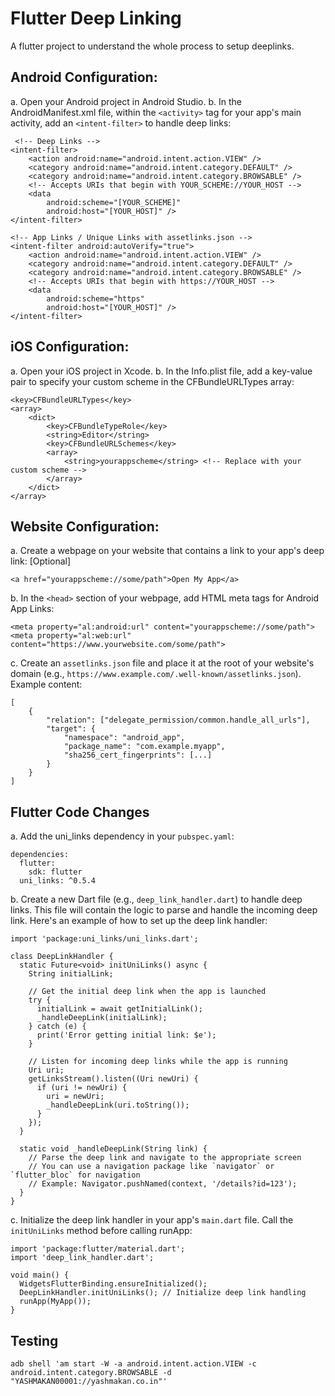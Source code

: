 
# Flutter Deep Linking

A flutter project to understand the whole process to setup deeplinks.

## Android Configuration:
a. Open your Android project in Android Studio.
b. In the AndroidManifest.xml file, within the `<activity>` tag for your app's main activity, add an `<intent-filter>` to handle deep links:
```
 <!-- Deep Links -->
<intent-filter>
    <action android:name="android.intent.action.VIEW" />
    <category android:name="android.intent.category.DEFAULT" />
    <category android:name="android.intent.category.BROWSABLE" />
    <!-- Accepts URIs that begin with YOUR_SCHEME://YOUR_HOST -->
    <data
        android:scheme="[YOUR_SCHEME]"
        android:host="[YOUR_HOST]" />
</intent-filter>

<!-- App Links / Unique Links with assetlinks.json -->
<intent-filter android:autoVerify="true">
    <action android:name="android.intent.action.VIEW" />
    <category android:name="android.intent.category.DEFAULT" />
    <category android:name="android.intent.category.BROWSABLE" />
    <!-- Accepts URIs that begin with https://YOUR_HOST -->
    <data
        android:scheme="https"
        android:host="[YOUR_HOST]" />
</intent-filter>
```

## iOS Configuration:
a. Open your iOS project in Xcode.
b. In the Info.plist file, add a key-value pair to specify your custom scheme in the CFBundleURLTypes array:
```
<key>CFBundleURLTypes</key>
<array>
    <dict>
        <key>CFBundleTypeRole</key>
        <string>Editor</string>
        <key>CFBundleURLSchemes</key>
        <array>
            <string>yourappscheme</string> <!-- Replace with your custom scheme -->
        </array>
    </dict>
</array>
```

## Website Configuration:
a. Create a webpage on your website that contains a link to your app's deep link: [Optional]
```
<a href="yourappscheme://some/path">Open My App</a>
```
b. In the `<head>` section of your webpage, add HTML meta tags for Android App Links:
```
<meta property="al:android:url" content="yourappscheme://some/path">
<meta property="al:web:url" content="https://www.yourwebsite.com/some/path">
```
c. Create an `assetlinks.json` file and place it at the root of your website's domain (e.g., `https://www.example.com/.well-known/assetlinks.json`). Example content:
```
[
    {
        "relation": ["delegate_permission/common.handle_all_urls"],
        "target": {
            "namespace": "android_app",
            "package_name": "com.example.myapp",
            "sha256_cert_fingerprints": [...]
        }
    }
]
```

## Flutter Code Changes
a. Add the uni_links dependency in your `pubspec.yaml`:
```
dependencies:
  flutter:
    sdk: flutter
  uni_links: ^0.5.4
```
b. Create a new Dart file (e.g., `deep_link_handler.dart`) to handle deep links. This file will contain the logic to parse and handle the incoming deep link. Here's an example of how to set up the deep link handler:
```
import 'package:uni_links/uni_links.dart';

class DeepLinkHandler {
  static Future<void> initUniLinks() async {
    String initialLink;

    // Get the initial deep link when the app is launched
    try {
      initialLink = await getInitialLink();
      _handleDeepLink(initialLink);
    } catch (e) {
      print('Error getting initial link: $e');
    }

    // Listen for incoming deep links while the app is running
    Uri uri;
    getLinksStream().listen((Uri newUri) {
      if (uri != newUri) {
        uri = newUri;
        _handleDeepLink(uri.toString());
      }
    });
  }

  static void _handleDeepLink(String link) {
    // Parse the deep link and navigate to the appropriate screen
    // You can use a navigation package like `navigator` or `flutter_bloc` for navigation
    // Example: Navigator.pushNamed(context, '/details?id=123');
  }
}
```
c. Initialize the deep link handler in your app's `main.dart` file. Call the `initUniLinks` method before calling runApp:
```
import 'package:flutter/material.dart';
import 'deep_link_handler.dart';

void main() {
  WidgetsFlutterBinding.ensureInitialized();
  DeepLinkHandler.initUniLinks(); // Initialize deep link handling
  runApp(MyApp());
}
```

## Testing
```
adb shell 'am start -W -a android.intent.action.VIEW -c android.intent.category.BROWSABLE -d "YASHMAKAN00001://yashmakan.co.in"'
```
